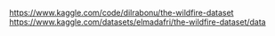 https://www.kaggle.com/code/dilrabonu/the-wildfire-dataset
https://www.kaggle.com/datasets/elmadafri/the-wildfire-dataset/data
